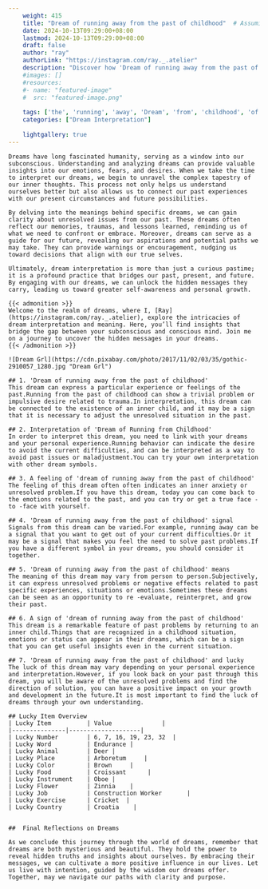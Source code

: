 ```yaml
---
    weight: 415
    title: "Dream of running away from the past of childhood"  # Assuming 'title' column exists
    date: 2024-10-13T09:29:00+08:00
    lastmod: 2024-10-13T09:29:00+08:00
    draft: false
    author: "ray"
    authorLink: "https://instagram.com/ray._.atelier"
    description: "Discover how 'Dream of running away from the past of childhood' can interpret your future and uncover its significant meanings in your life."
    #images: []
    #resources:
    #- name: "featured-image"
    #  src: "featured-image.png"
    
    tags: ['the', 'running', 'away', 'Dream', 'from', 'childhood', 'of', 'past']
    categories: ["Dream Interpretation"]
    
    lightgallery: true
---
```

    
    Dreams have long fascinated humanity, serving as a window into our subconscious. Understanding and analyzing dreams can provide valuable insights into our emotions, fears, and desires. When we take the time to interpret our dreams, we begin to unravel the complex tapestry of our inner thoughts. This process not only helps us understand ourselves better but also allows us to connect our past experiences with our present circumstances and future possibilities.
    
    By delving into the meanings behind specific dreams, we can gain clarity about unresolved issues from our past. These dreams often reflect our memories, traumas, and lessons learned, reminding us of what we need to confront or embrace. Moreover, dreams can serve as a guide for our future, revealing our aspirations and potential paths we may take. They can provide warnings or encouragement, nudging us toward decisions that align with our true selves.
    
    Ultimately, dream interpretation is more than just a curious pastime; it is a profound practice that bridges our past, present, and future. By engaging with our dreams, we can unlock the hidden messages they carry, leading us toward greater self-awareness and personal growth.
    
    {{< admonition >}}
    Welcome to the realm of dreams, where I, [Ray](https://instagram.com/ray._.atelier), explore the intricacies of dream interpretation and meaning. Here, you’ll find insights that bridge the gap between your subconscious and conscious mind. Join me on a journey to uncover the hidden messages in your dreams.
    {{< /admonition >}}
    
    ![Dream Grl](https://cdn.pixabay.com/photo/2017/11/02/03/35/gothic-2910057_1280.jpg "Dream Grl")
    
    ## 1. 'Dream of running away from the past of childhood'
    This dream can express a particular experience or feelings of the past.Running from the past of childhood can show a trivial problem or impulsive desire related to trauma.In interpretation, this dream can be connected to the existence of an inner child, and it may be a sign that it is necessary to adjust the unresolved situation in the past.
    
    ## 2. Interpretation of 'Dream of Running from Childhood'
    In order to interpret this dream, you need to link with your dreams and your personal experience.Running behavior can indicate the desire to avoid the current difficulties, and can be interpreted as a way to avoid past issues or maladjustment.You can try your own interpretation with other dream symbols.
    
    ## 3. A feeling of 'dream of running away from the past of childhood'
    The feeling of this dream often often indicates an inner anxiety or unresolved problem.If you have this dream, today you can come back to the emotions related to the past, and you can try or get a true face -to -face with yourself.
    
    ## 4. 'Dream of running away from the past of childhood' signal
    Signals from this dream can be varied.For example, running away can be a signal that you want to get out of your current difficulties.Or it may be a signal that makes you feel the need to solve past problems.If you have a different symbol in your dreams, you should consider it together.
    
    ## 5. 'Dream of running away from the past of childhood' means
    The meaning of this dream may vary from person to person.Subjectively, it can express unresolved problems or negative effects related to past specific experiences, situations or emotions.Sometimes these dreams can be seen as an opportunity to re -evaluate, reinterpret, and grow their past.
    
    ## 6. A sign of 'dream of running away from the past of childhood'
    This dream is a remarkable feature of past problems by returning to an inner child.Things that are recognized in a childhood situation, emotions or status can appear in their dreams, which can be a sign that you can get useful insights even in the current situation.
    
    ## 7. 'Dream of running away from the past of childhood' and lucky
    The luck of this dream may vary depending on your personal experience and interpretation.However, if you look back on your past through this dream, you will be aware of the unresolved problems and find the direction of solution, you can have a positive impact on your growth and development in the future.It is most important to find the luck of dreams through your own understanding.
    
    ## Lucky Item Overview
    | Lucky Item          | Value              |
    |---------------|--------------------|
    | Lucky Number        | 6, 7, 16, 19, 23, 32  |
    | Lucky Word          | Endurance |
    | Lucky Animal        | Deer |
    | Lucky Place         | Arboretum     |
    | Lucky Color         | Brown     |
    | Lucky Food          | Croissant      |
    | Lucky Instrument    | Oboe |
    | Lucky Flower        | Zinnia    |
    | Lucky Job           | Construction Worker       |
    | Lucky Exercise      | Cricket  |
    | Lucky Country       | Croatia    |
    
    
    ##  Final Reflections on Dreams
    
    As we conclude this journey through the world of dreams, remember that dreams are both mysterious and beautiful. They hold the power to reveal hidden truths and insights about ourselves. By embracing their messages, we can cultivate a more positive influence in our lives. Let us live with intention, guided by the wisdom our dreams offer. Together, may we navigate our paths with clarity and purpose.
    